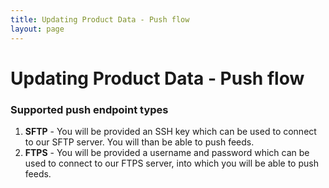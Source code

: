 ```yaml
---
title: Updating Product Data - Push flow
layout: page
---
```


# Updating Product Data - Push flow #

### Supported push endpoint types ###

1. __SFTP__ - You will be provided an SSH key which can be used to connect to our SFTP server. You will than be able to push feeds.
2. __FTPS__ - You will be provided a username and password which can be used to connect to our FTPS server, into which you will be able to push feeds. 